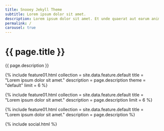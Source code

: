 ```yaml
---
title: Snooey Jekyll Theme
subtitle: Lorem ipsum dolor sit amet.
description: Lorem ipsum dolor sit amet. Et unde quaerat aut earum animi aut explicabo saepe qui quibusdam accusamus ut velit asperiores vel natus temporibus. Qui sapiente saepe qui totam saepe est suscipit quia vel error provident cum omnis eius aut galisum rem nulla dolor? Qui internos voluptas est nulla odit est temporibus expedita eos quidem cumque. Ea voluptates eligendi quo rerum libero et molestiae harum vel fugit magni et cupiditate optio At quia consequuntur ut exercitationem laboriosam. Cum blanditiis voluptatibus At amet sunt At quia deleniti id quibusdam neque ut odio placeat.
permalink: /
carousel: true
---
```


# {{ page.title }} 


{{ page.description }}

{% include feature01.html       collection = site.data.feature.default
                                title = "Lorem ipsum dolor sit amet."
                                description = page.description
                                theme = "default"
                                limit = 6 
                                %}

{% include feature01.html       collection = site.data.feature.default
                                title = "Lorem ipsum dolor sit amet."
                                description = page.description
                                limit = 6 
                                %}

{% include feature01.html       collection = site.data.feature.default
                                title = "Lorem ipsum dolor sit amet."
                                description = page.description 
                                %}
 
{% include social.html %}

